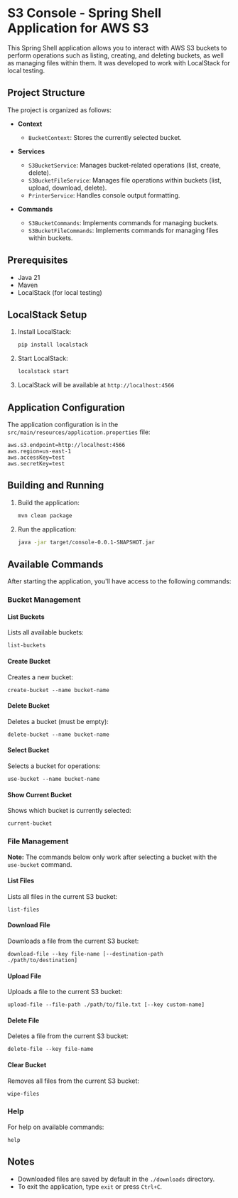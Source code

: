 # S3 Console - Spring Shell Application for AWS S3

This Spring Shell application allows you to interact with AWS S3 buckets to perform operations such as listing, creating, and deleting buckets, as well as managing files within them. It was developed to work with LocalStack for local testing.

## Project Structure

The project is organized as follows:

- **Context**
  - `BucketContext`: Stores the currently selected bucket.

- **Services**
  - `S3BucketService`: Manages bucket-related operations (list, create, delete).
  - `S3BucketFileService`: Manages file operations within buckets (list, upload, download, delete).
  - `PrinterService`: Handles console output formatting.

- **Commands**
  - `S3BucketCommands`: Implements commands for managing buckets.
  - `S3BucketFileCommands`: Implements commands for managing files within buckets.

## Prerequisites

- Java 21
- Maven
- LocalStack (for local testing)

## LocalStack Setup

1. Install LocalStack:
   ```bash
   pip install localstack
   ```

2. Start LocalStack:
   ```bash
   localstack start
   ```

3. LocalStack will be available at `http://localhost:4566`

## Application Configuration

The application configuration is in the `src/main/resources/application.properties` file:

```properties
aws.s3.endpoint=http://localhost:4566
aws.region=us-east-1
aws.accessKey=test
aws.secretKey=test
```

## Building and Running

1. Build the application:
   ```bash
   mvn clean package
   ```

2. Run the application:
   ```bash
   java -jar target/console-0.0.1-SNAPSHOT.jar
   ```

## Available Commands

After starting the application, you'll have access to the following commands:

### Bucket Management

#### List Buckets

Lists all available buckets:
```
list-buckets
```

#### Create Bucket

Creates a new bucket:
```
create-bucket --name bucket-name
```

#### Delete Bucket

Deletes a bucket (must be empty):
```
delete-bucket --name bucket-name
```

#### Select Bucket

Selects a bucket for operations:
```
use-bucket --name bucket-name
```

#### Show Current Bucket

Shows which bucket is currently selected:
```
current-bucket
```

### File Management

**Note:** The commands below only work after selecting a bucket with the `use-bucket` command.

#### List Files

Lists all files in the current S3 bucket:
```
list-files
```

#### Download File

Downloads a file from the current S3 bucket:
```
download-file --key file-name [--destination-path ./path/to/destination]
```

#### Upload File

Uploads a file to the current S3 bucket:
```
upload-file --file-path ./path/to/file.txt [--key custom-name]
```

#### Delete File

Deletes a file from the current S3 bucket:
```
delete-file --key file-name
```

#### Clear Bucket

Removes all files from the current S3 bucket:
```
wipe-files
```

### Help

For help on available commands:
```
help
```

## Notes

- Downloaded files are saved by default in the `./downloads` directory.
- To exit the application, type `exit` or press `Ctrl+C`. 